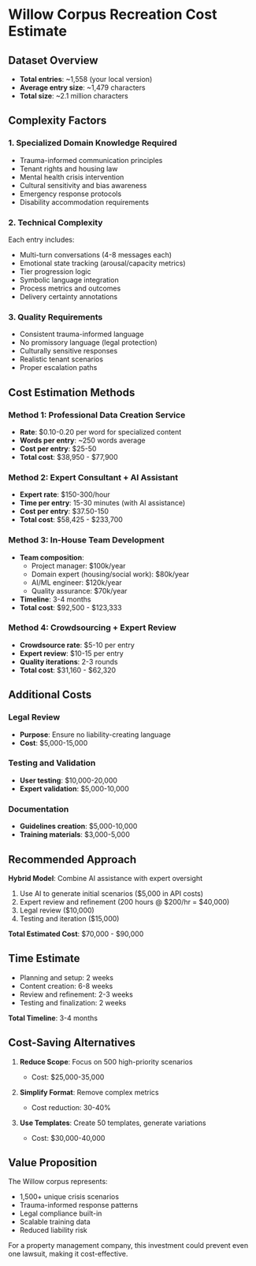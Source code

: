 # Willow Corpus Recreation Cost Estimate

## Dataset Overview
- **Total entries**: ~1,558 (your local version)
- **Average entry size**: ~1,479 characters
- **Total size**: ~2.1 million characters

## Complexity Factors

### 1. Specialized Domain Knowledge Required
- Trauma-informed communication principles
- Tenant rights and housing law
- Mental health crisis intervention
- Cultural sensitivity and bias awareness
- Emergency response protocols
- Disability accommodation requirements

### 2. Technical Complexity
Each entry includes:
- Multi-turn conversations (4-8 messages each)
- Emotional state tracking (arousal/capacity metrics)
- Tier progression logic
- Symbolic language integration
- Process metrics and outcomes
- Delivery certainty annotations

### 3. Quality Requirements
- Consistent trauma-informed language
- No promissory language (legal protection)
- Culturally sensitive responses
- Realistic tenant scenarios
- Proper escalation paths

## Cost Estimation Methods

### Method 1: Professional Data Creation Service
- **Rate**: $0.10-0.20 per word for specialized content
- **Words per entry**: ~250 words average
- **Cost per entry**: $25-50
- **Total cost**: $38,950 - $77,900

### Method 2: Expert Consultant + AI Assistant
- **Expert rate**: $150-300/hour
- **Time per entry**: 15-30 minutes (with AI assistance)
- **Cost per entry**: $37.50-150
- **Total cost**: $58,425 - $233,700

### Method 3: In-House Team Development
- **Team composition**:
  - Project manager: $100k/year
  - Domain expert (housing/social work): $80k/year
  - AI/ML engineer: $120k/year
  - Quality assurance: $70k/year
- **Timeline**: 3-4 months
- **Total cost**: $92,500 - $123,333

### Method 4: Crowdsourcing + Expert Review
- **Crowdsource rate**: $5-10 per entry
- **Expert review**: $10-15 per entry
- **Quality iterations**: 2-3 rounds
- **Total cost**: $31,160 - $62,320

## Additional Costs

### Legal Review
- **Purpose**: Ensure no liability-creating language
- **Cost**: $5,000-15,000

### Testing and Validation
- **User testing**: $10,000-20,000
- **Expert validation**: $5,000-10,000

### Documentation
- **Guidelines creation**: $5,000-10,000
- **Training materials**: $3,000-5,000

## Recommended Approach

**Hybrid Model**: Combine AI assistance with expert oversight
1. Use AI to generate initial scenarios ($5,000 in API costs)
2. Expert review and refinement (200 hours @ $200/hr = $40,000)
3. Legal review ($10,000)
4. Testing and iteration ($15,000)

**Total Estimated Cost**: $70,000 - $90,000

## Time Estimate
- Planning and setup: 2 weeks
- Content creation: 6-8 weeks
- Review and refinement: 2-3 weeks
- Testing and finalization: 2 weeks

**Total Timeline**: 3-4 months

## Cost-Saving Alternatives

1. **Reduce Scope**: Focus on 500 high-priority scenarios
   - Cost: $25,000-35,000

2. **Simplify Format**: Remove complex metrics
   - Cost reduction: 30-40%

3. **Use Templates**: Create 50 templates, generate variations
   - Cost: $30,000-40,000

## Value Proposition
The Willow corpus represents:
- 1,500+ unique crisis scenarios
- Trauma-informed response patterns
- Legal compliance built-in
- Scalable training data
- Reduced liability risk

For a property management company, this investment could prevent even one lawsuit, making it cost-effective.